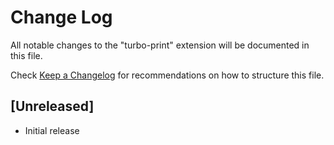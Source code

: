 # Change Log

All notable changes to the "turbo-print" extension will be documented in this file.

Check [Keep a Changelog](http://keepachangelog.com/) for recommendations on how to structure this file.

## [Unreleased]

- Initial release